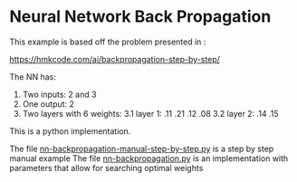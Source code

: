 # Neural Network Back Propagation

This example is based off the problem presented in :

https://hmkcode.com/ai/backpropagation-step-by-step/

The NN has:

1. Two inputs: 2 and 3
2. One output: 2
3. Two layers with 6 weights:
   3.1 layer 1: .11 .21 .12 .08
   3.2 layer 2: .14 .15


This is a python implementation.

The file [nn-backpropagation-manual-step-by-step.py](nn-backpropagation-manual-step-by-step.py) is a step by step manual example
The file [nn-backpropagation.py](nn-backpropagation.py) is an implementation with parameters that allow for searching optimal weights 